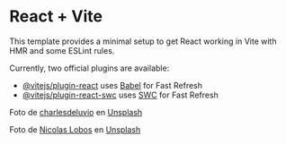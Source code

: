 # React + Vite

This template provides a minimal setup to get React working in Vite with HMR and some ESLint rules.

Currently, two official plugins are available:

- [@vitejs/plugin-react](https://github.com/vitejs/vite-plugin-react/blob/main/packages/plugin-react/README.md) uses [Babel](https://babeljs.io/) for Fast Refresh
- [@vitejs/plugin-react-swc](https://github.com/vitejs/vite-plugin-react-swc) uses [SWC](https://swc.rs/) for Fast Refresh



Foto de <a href="https://unsplash.com/es/@charlesdeluvio?utm_content=creditCopyText&utm_medium=referral&utm_source=unsplash">charlesdeluvio</a> en <a href="https://unsplash.com/es/fotos/escultura-de-mano-de-madera-beige-con-fondo-naranja-YJxAy2p_ZJ4?utm_content=creditCopyText&utm_medium=referral&utm_source=unsplash">Unsplash</a>

Foto de <a href="https://unsplash.com/es/@lobosnico?utm_content=creditCopyText&utm_medium=referral&utm_source=unsplash">Nicolas Lobos</a> en <a href="https://unsplash.com/es/fotos/fotografia-de-astronauta-de-pie-junto-a-la-formacion-rocosa-durante-el-dia-NR_tXTuyTak?utm_content=creditCopyText&utm_medium=referral&utm_source=unsplash">Unsplash</a>
  